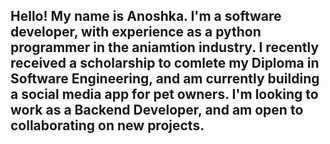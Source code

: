 ## Hello! My name is Anoshka. I'm a software developer, with experience as a python programmer in the  aniamtion industry. I recently received a scholarship to comlete my Diploma in Software Engineering, and am currently building a social media app for pet owners. I'm looking to work as a Backend Developer, and am open to collaborating on new projects. 

<!--
**Anoshka/Anoshka** is a ✨ _special_ ✨ repository because its `README.md` (this file) appears on your GitHub profile.

Here are some ideas to get you started:

- 🔭 I’m currently working on ...
- 🌱 I’m currently learning ...
- 👯 I’m looking to collaborate on ...
- 🤔 I’m looking for help with ...
- 💬 Ask me about ...
- 📫 How to reach me: ...
- 😄 Pronouns: ...
- ⚡ Fun fact: ...
-->
